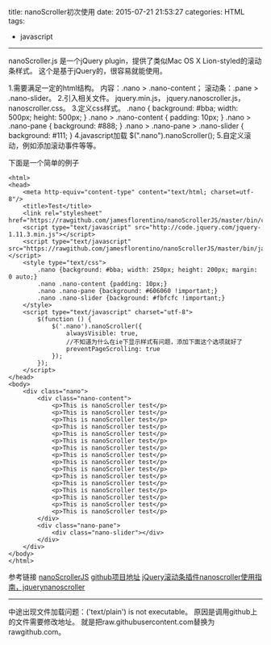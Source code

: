 title: nanoScroller初次使用
date: 2015-07-21 21:53:27
categories: HTML
tags:
- javascript
---

nanoScroller.js 是一个jQuery plugin，提供了类似Mac OS X Lion-styled的滚动条样式。
这个是基于jQuery的，很容易就能使用。

<!--more-->

1.需要满足一定的html结构。
内容：.nano > .nano-content；
滚动条：.pane > .nano-slider。
2.引入相关文件。
jquery.min.js，
jquery.nanoscroller.js，
nanoscroller.css。
3.定义css样式。
.nano { background: #bba; width: 500px; height: 500px; }
.nano > .nano-content { padding: 10px; }
.nano > .nano-pane   { background: #888; }
.nano > .nano-pane > .nano-slider { background: #111; }
4.javascript加载
$(".nano").nanoScroller();
5.自定义滚动，例如添加滚动事件等等。

下面是一个简单的例子
```
<html>
<head>
	<meta http-equiv="content-type" content="text/html; charset=utf-8"/>
	<title>Test</title>
	<link rel="stylesheet" href="https://rawgithub.com/jamesflorentino/nanoScrollerJS/master/bin/css/nanoscroller.css">
	<script type="text/javascript" src="http://code.jquery.com/jquery-1.11.3.min.js"></script>
	<script type="text/javascript" src="https://rawgithub.com/jamesflorentino/nanoScrollerJS/master/bin/javascripts/jquery.nanoscroller.js"></script>
	<style type="text/css">
		.nano {background: #bba; width: 250px; height: 200px; margin: 0 auto;}
		.nano .nano-content {padding: 10px;}
		.nano .nano-pane {background: #606060 !important;}
		.nano .nano-slider {background: #fbfcfc !important;}
	</style>
	<script type="text/javascript" charset="utf-8">
		$(function () {
			$('.nano').nanoScroller({
				alwaysVisible: true,
				//不知道为什么在ie下显示样式有问题，添加下面这个选项就好了
				preventPageScrolling: true
			});
		});
	</script>
</head>
<body>
	<div class="nano">
		<div class="nano-content">
			<p>This is nanoScroller test</p>
			<p>This is nanoScroller test</p>
			<p>This is nanoScroller test</p>
			<p>This is nanoScroller test</p>
			<p>This is nanoScroller test</p>
			<p>This is nanoScroller test</p>
			<p>This is nanoScroller test</p>
			<p>This is nanoScroller test</p>
			<p>This is nanoScroller test</p>
			<p>This is nanoScroller test</p>
			<p>This is nanoScroller test</p>
			<p>This is nanoScroller test</p>
			<p>This is nanoScroller test</p>
			<p>This is nanoScroller test</p>
			<p>This is nanoScroller test</p>
			<p>This is nanoScroller test</p>
		</div>
		<div class="nano-pane">
			<div class="nano-slider"></div>
		</div>
	</div>
</body>
</html>
```

参考链接
[nanoScrollerJS](http://jamesflorentino.github.io/nanoScrollerJS/)
[github项目地址](https://github.com/jamesflorentino/nanoScrollerJS)
[jQuery滚动条插件nanoscroller使用指南，jquerynanoscroller](http://www.bkjia.com/Javascript/987920.html)

---

中途出现文件加载问题：('text/plain') is not executable。
原因是调用github上的文件需要修改地址。
就是把raw.githubusercontent.com替换为rawgithub.com。